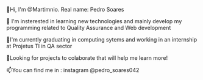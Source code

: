 👋Hi, I'm @Martimnio. Real name: Pedro Soares

👀 I'm insterested in learning new technologies and mainly develop my programming related to Quality Assurance and Web development

🌱I'm currently graduating in computing sytems and working in an internship at Projetus TI in QA sector

💞️Looking for projects to colaborate that will help me learn more!

📫You can find me in : instagram @pedro_soares042


